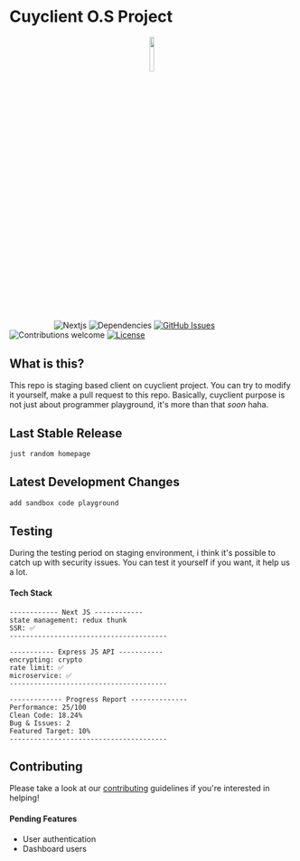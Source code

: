 # Cuyclient O.S Project

<p align="center"><img width=12.5% src="https://github.com/deaaprizal/cuy-opensource-client/blob/main/public/images/join.png"></p>

&nbsp;&nbsp;&nbsp;&nbsp;&nbsp;&nbsp;&nbsp;&nbsp;&nbsp;&nbsp;&nbsp;&nbsp;&nbsp;&nbsp;&nbsp;&nbsp;&nbsp;&nbsp;&nbsp;
![Nextjs](https://img.shields.io/badge/Next%20JS-v12.0.7-lightgrey)
![Dependencies](https://img.shields.io/badge/dependencies-up%20to%20date-brightgreen.svg)
[![GitHub Issues](https://img.shields.io/github/issues/anfederico/clairvoyant.svg)](https://github.com/deaaprizal/cuy-opensource-client/issues)
![Contributions welcome](https://img.shields.io/badge/contributions-welcome-orange.svg)
[![License](https://img.shields.io/badge/license-MIT-blue.svg)](https://opensource.org/licenses/MIT)

## What is this?

This repo is staging based client on cuyclient project. You can try to modify it yourself, make a pull request 
to this repo.
Basically, cuyclient purpose is not just about programmer playground, it's more than that *soon* haha.
<br>

## Last Stable Release
```bash
just random homepage
```

## Latest Development Changes
```bash
add sandbox code playground
```

## Testing
During the testing period on staging environment, i think it's possible to catch up with security issues. You can test it yourself if you want, it help us a lot.

#### Tech Stack
```text
------------ Next JS ------------
state management: redux thunk
SSR: ✅
---------------------------------------

----------- Express JS API -----------
encrypting: crypto
rate limit: ✅
microservice: ✅
---------------------------------------

------------- Progress Report --------------
Performance: 25/100
Clean Code: 18.24%
Bug & Issues: 2
Featured Target: 10%
---------------------------------------
```

## Contributing
Please take a look at our [contributing](https://github.com/deaaprizal/cuy-opensource-client/blob/main/CONTRIBUTING.md) guidelines if you're interested in helping!
#### Pending Features
- User authentication
- Dashboard users
